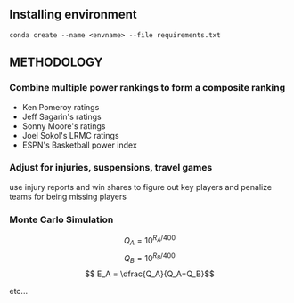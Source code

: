 ## Installing environment
`conda create --name <envname> --file requirements.txt`

## METHODOLOGY

### Combine multiple power rankings to form a composite ranking
- Ken Pomeroy ratings
- Jeff Sagarin's ratings
- Sonny Moore's ratings
- Joel Sokol's LRMC ratings
- ESPN's Basketball power index

### Adjust for injuries, suspensions, travel games

use injury reports and win shares to figure out key players and penalize teams for being missing players



### Monte Carlo Simulation 
$$ Q_A = 10^{R_A/400} $$
$$ Q_B = 10^{R_B/400} $$
$$ E_A = \dfrac{Q_A}{Q_A+Q_B}$$  

etc...